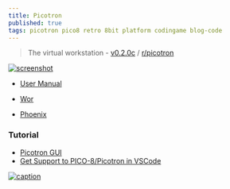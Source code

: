 ```yaml
---
title: Picotron
published: true
tags: picotron pico8 retro 8bit platform codingame blog-code
---
```

> The virtual workstation - [v0.2.0c](https://www.lexaloffle.com/picotron.php) / [r/picotron](https://www.reddit.com/r/picotron/)

[![screenshot](https://www.lexaloffle.com/dl/wip/picotron_desktop2.png)](https://www.lexaloffle.com/picotron.php)

- [User Manual](https://www.lexaloffle.com/dl/docs/picotron_manual.html#Picotron_User_Manual)


- [Wor](https://www.reddit.com/r/picotron/comments/1ikk759/wor_games_the_picotron_shines_with_another/)
- [Phoenix](https://www.reddit.com/r/picotron/comments/1fewmok/phoenix_a_brand_new_version_of_phoenix_for_2024/)

### Tutorial
- [Picotron GUI](https://www.reddit.com/r/picotron/comments/1ep54s7/picotron_gui_cpu_usage_and_troubleshooting/)
- [Get Support to PICO-8/Picotron in VSCode](https://www.lexaloffle.com/bbs/?pid=159667)


[![caption](https://preview.redd.it/threads-of-tomot-just-got-updated-v0-phucrlzvhose1.png?width=320&crop=smart&auto=webp&s=6c6b7cacbe8cd15479aa0ff5b741c3ea9d45f9b2)](https://www.reddit.com/r/picotron/comments/1jqt55f/threads_of_tomot_just_got_updated/)

